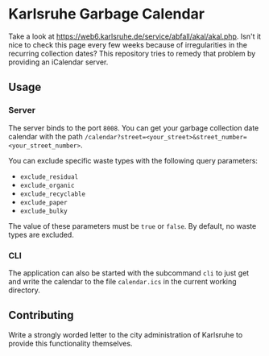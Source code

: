# Karlsruhe Garbage Calendar

Take a look at <https://web6.karlsruhe.de/service/abfall/akal/akal.php>. Isn't it nice to check this page every few weeks because of irregularities in the recurring collection dates? This repository tries to remedy that problem by providing an iCalendar server.

## Usage

### Server

The server binds to the port `8008`.
You can get your garbage collection date calendar with the path `/calendar?street=<your_street>&street_number=<your_street_number>`.

You can exclude specific waste types with the following query parameters:
- `exclude_residual`
- `exclude_organic`
- `exclude_recyclable`
- `exclude_paper`
- `exclude_bulky`

The value of these parameters must be `true` or `false`.
By default, no waste types are excluded.

### CLI

The application can also be started with the subcommand `cli` to just get and write the calendar to the file `calendar.ics` in the current working directory.

## Contributing

Write a strongly worded letter to the city administration of Karlsruhe to provide this functionality themselves.
